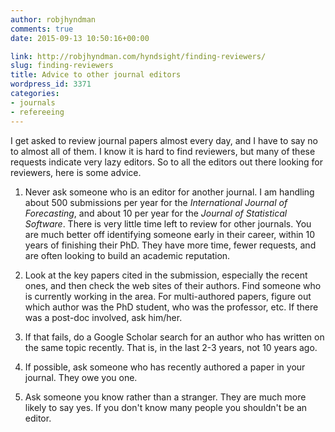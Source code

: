 ```yaml
---
author: robjhyndman
comments: true
date: 2015-09-13 10:50:16+00:00

link: http://robjhyndman.com/hyndsight/finding-reviewers/
slug: finding-reviewers
title: Advice to other journal editors
wordpress_id: 3371
categories:
- journals
- refereeing
---
```


I get asked to review journal papers almost every day, and I have to say no to almost all of them. I know it is hard to find reviewers, but many of these requests indicate very lazy editors. So to all the editors out there looking for reviewers, here is some advice.




    
  1. Never ask someone who is an editor for another journal. I am handling about 500 submissions per year for the _International Journal of Forecasting_, and about 10 per year for the _Journal of Statistical Software_. There is very little time left to review for other journals. You are much better off identifying someone early in their career, within 10 years of finishing their PhD. They have more time, fewer requests, and are often looking to build an academic reputation.

    
  2. Look at the key papers cited in the submission, especially the recent ones, and then check the web sites of their authors. Find someone who is currently working in the area. For multi-authored papers, figure out which author was the PhD student, who was the professor, etc. If there was a post-doc involved, ask him/her.

    
  3. If that fails, do a Google Scholar search for an author who has written on the same topic recently. That is, in the last 2-3 years, not 10 years ago.

    
  4. If possible, ask someone who has recently authored a paper in your journal. They owe you one.

    
  5. Ask someone you know rather than a stranger. They are much more likely to say yes. If you don't know many people you shouldn't be an editor.


